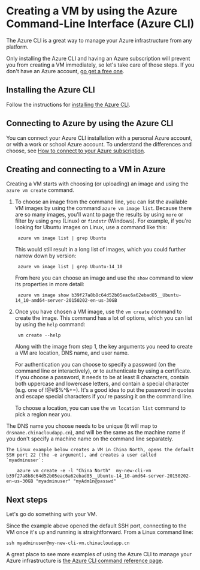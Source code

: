 <properties
   pageTitle="How to Create an Azure Virtual Machine with the Azure CLI | Windows Azure"
   description="This topic describes how to install the Azure CLI on any platform, how to use it to connect to your Azure account, and how to create a VM from the Azure CLI."
   services="virtual-machines"
   documentationCenter="virtual-machines"
   authors="dlepow"
   manager="timlt"
   editor="tysonn"/>

<tags
   ms.service="virtual-machines"
   ms.date="06/09/2015"
   wacn.date=""/>

# Creating a VM by using the Azure Command-Line Interface (Azure CLI)
The Azure CLI is a great way to manage your Azure infrastructure from any platform.

Only installing the Azure CLI and having an Azure subscription will prevent you from creating a VM immediately, so let's take care of those steps. If you don't have an Azure account, [go get a free one](/pricing/1rmb-trial/).

## Installing the Azure CLI

Follow the instructions for [installing the Azure CLI](/documentation/articles/xplat-cli-install#install).

## Connecting to Azure by using the Azure CLI

You can connect your Azure CLI installation with a personal Azure account, or with a work or school Azure account. To understand the differences and choose, see [How to connect to your Azure subscription](/documentation/articles/xplat-cli-install#configure).

## Creating and connecting to a VM in Azure

Creating a VM starts with choosing (or uploading) an image and using the `azure vm create` command.

1. To choose an image from the command line, you can list the available VM images by using the command `azure vm image list`. Because there are so many images, you'll want to page the results by using `more` or filter by using `grep` (Linux) or `findstr` (Windows). For example, if you're looking for Ubuntu images on Linux, use a command like this:

        azure vm image list | grep Ubuntu

    This would still result in a long list of images, which you could further narrow down by version:

        azure vm image list | grep Ubuntu-14_10

    From here you can choose an image and use the `show` command to view its properties in more detail:

        azure vm image show b39f27a8b8c64d52b05eac6a62ebad85__Ubuntu-14_10-amd64-server-20150202-en-us-30GB

2. Once you have chosen a VM image, use the `vm create` command to create the image. This command has a lot of options, which you can list by using the `help` command:

        vm create --help

    Along with the image from step 1, the key arguments you need to create a VM are location, DNS name, and user name.

    For authentication you can choose to specify a password (on the command line or interactively), or to authenticate by using a certificate. If you choose a password, it needs to be at least 8 characters, contain both uppercase and lowercase letters, and contain a special character (e.g. one of !@#$%^&+=). It's a good idea to put the password in quotes and escape special characters if you're passing it on the command line.

    To choose a location, you can use the `vm location list` command to pick a region near you.

  The DNS name you choose needs to be unique (it will map to `dnsname.chinacloudapp.cn`), and will be the same as the machine name if you don't specify a machine name on the command line separately.  

    The Linux example below creates a VM in China North, opens the default SSH port 22 (the -e argument), and creates a user called `myadminuser`:

        azure vm create -e -l "China North"  my-new-cli-vm b39f27a8b8c64d52b05eac6a62ebad85__Ubuntu-14_10-amd64-server-20150202-en-us-30GB "myadminuser" "myAdm1n@passwd"

## Next steps

Let's go do something with your VM.

Since the example above opened the default SSH port, connecting to the VM once it's up and running is straightforward. From a Linux command line:

    ssh myadminuser@my-new-cli-vm.chinacloudapp.cn

A great place to see more examples of using the Azure CLI to manage your Azure infrastructure is [the Azure CLI command reference page](/documentation/articles/virtual-machines-command-line-tools).

<!--Image references-->
[5]: ./media/markdown-template-for-new-articles/octocats.png
